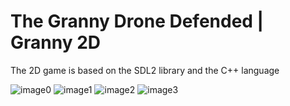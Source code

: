 # The Granny Drone Defended | Granny 2D
 The 2D game is based on the SDL2 library and the C++ language
 
![image0](https://github.com/JustSashaUP/The_Granny_Drone_Defended/assets/94720780/2756c05b-b116-49e3-88a6-040269f690ed)
![image1](https://github.com/JustSashaUP/The_Granny_Drone_Defended/assets/94720780/17c0e14a-ee73-4222-8ac7-d2310457d262)
![image2](https://github.com/JustSashaUP/The-Granny-Drone-Defendedd/assets/94720780/cfd4f9a7-1b99-417d-ba6c-81016cdacd0e)
![image3](https://github.com/JustSashaUP/The_Granny_Drone_Defended/assets/94720780/016be4a2-b6a8-4184-a740-8f72c29e2b19)
